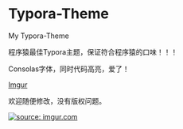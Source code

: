 # Typora-Theme
My Typora-Theme

程序猿最佳Typora主题，保证符合程序猿的口味！！！

Consolas字体，同时代码高亮，爱了！

[Imgur](https://i.imgur.com/5MOLY5O.png)

欢迎随便修改，没有版权问题。

<a href="https://imgur.com/5MOLY5O"><img src="https://i.imgur.com/5MOLY5O.png" title="source: imgur.com" /></a>
